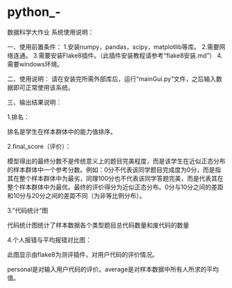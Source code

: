 # python_-
数据科学大作业
系统使用说明：

一、使用前置条件：
1.安装numpy，pandas，scipy，matplotlib等库。
2.需要网络连通。
3.需要安装Flake8插件。（此插件安装教程请参考“flake8安装.md”）
4.需要windows环境。

二、使用说明：
请在安装完所需外部库后，运行“mainGui.py”文件，之后输入数据即可正常使用该系统。

三、输出结果说明：

1.排名：

排名是学生在样本群体中的能力值排序。



2.final_score（评价）：

模型得出的最终分数不是传统意义上的题目完美程度，而是该学生在近似正态分布的样本群体中一个参考分数。例如：0分不代表该同学题目完成度为0分，而是指其在整个样本群体中为最劣，同理100分也不代表该同学答题完美，而是代表其在整个样本群体中为最优。最终的评价得分为近似正态分布。0分与10分之间的差距和10分与20分之间的差距不同（为非等比例分布）。



3.”代码统计“图

代码统计图统计了样本数据各个类型题目总代码数量和废代码的数量



4.个人报错与平均报错对比图：

此图显示由flake8为测评插件，对用户代码的评价情况。

personal是对输入用户代码的评价。average是对样本数据中所有人所求的平均值。

